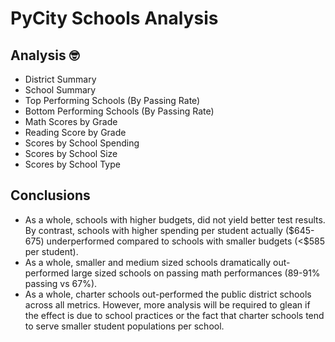 # PyCity Schools Analysis

## Analysis :nerd_face:
* District Summary
* School Summary
* Top Performing Schools (By Passing Rate)
* Bottom Performing Schools (By Passing Rate)
* Math Scores by Grade
* Reading Score by Grade
* Scores by School Spending
* Scores by School Size
* Scores by School Type

## Conclusions
* As a whole, schools with higher budgets, did not yield better test results. By contrast, schools with higher spending per student actually ($645-675) underperformed compared to schools with smaller budgets (&lt;\$585 per student).
* As a whole, smaller and medium sized schools dramatically out-performed large sized schools on passing math performances (89-91% passing vs 67%).
* As a whole, charter schools out-performed the public district schools across all metrics. However, more analysis will be required to glean if the effect is due to school practices or the fact that charter schools tend to serve smaller student populations per school.
